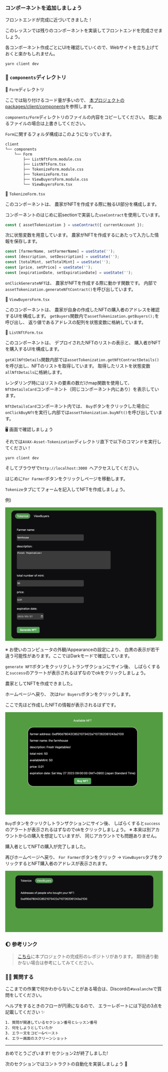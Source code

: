 ### コンポーネントを追加しましょう

フロントエンドが完成に近づいてきました！

このレッスンでは残りのコンポーネントを実装してフロントエンドを完成させましょう。

各コンポーネント作成ごとにUIを確認していくので、Webサイトを立ち上げておくと楽かもしれません。

```
yarn client dev
```

### 📁 `components`ディレクトリ

📁 `Form`ディレクトリ

ここでは貼り付けるコード量が多いので、 [本プロジェクトの packages/client/components](https://github.com/unchain-dev/AVAX-Asset-Tokenization/tree/main/packages/client/components)を参照します。

`components/Form`ディレクトリのファイルの内容をコピーしてください。
既にあるファイルの場合は上書きしてください。

`Form`に関するフォルダ構成はこのようになっています。

```
client
└── components
    └── Form
        ├── ListNftForm.module.css
        ├── ListNftForm.tsx
        ├── TokenizeForm.module.css
        ├── TokenizeForm.tsx
        ├── ViewBuyersForm.module.css
        └── ViewBuyersForm.tsx
```

💁 `TokenizeForm.tsx`

このコンポーネントは、 農家がNFTを作成する際に触るUI部分を構成します。

コンポーネントのはじめに前sectionで実装した`useContract`を使用しています。

```ts
const { assetTokenization } = useContract({ currentAccount });
```

次に状態変数を用意しています。
農家がNFTを作成するにあたって入力した情報を保存します。

```ts
const [farmerName, setFarmerName] = useState('');
const [description, setDescription] = useState('');
const [totalMint, setTotalMint] = useState('');
const [price, setPrice] = useState('');
const [expirationDate, setExpirationDate] = useState('');
```

`onClickGenerateNFT`は、 農家がNFTを作成する際に動かす関数です。
内部で`assetTokenization.generateNftContract()`を呼び出しています。

💁 `ViewBuyersForm.tsx`

このコンポーネントは、 農家が自身の作成したNFTの購入者のアドレスを確認するUIを構成します。
`getBuyers`関数内で`assetTokenization.getBuyers();`を呼び出し、 返り値であるアドレスの配列を状態変数に格納しています。

💁 `ListNftForm.tsx`

このコンポーネントは、 デプロイされたNFTのリストの表示と、 購入者がNFTを購入するUIを構成します。

`getAllNftDetails`関数内部では`assetTokenization.getNftContractDetails()`を呼び出し、NFTのリストを取得しています。
取得したリストを状態変数`allNftDetails`に格納します。

レンダリング時にはリストの要素の数だけmap関数を使用して、 `NftDetailsCard`コンポーネント（同じコンポーネント内にあり）を表示しています。

`NftDetailsCard`コンポーネント内では、 `Buy`ボタンをクリックした場合に`onClickBuyNft`を実行し内部では`assetTokenization.buyNft()`を呼び出しています。

🖥️ 画面で確認しましょう

それでは`AVAX-Asset-Tokenization`ディレクトリ直下で以下のコマンドを実行してください！

```
yarn client dev
```

そしてブラウザで`http://localhost:3000 `へアクセスしてください。

はじめに`For Farmer`ボタンをクリックしページを移動します。

`Tokenize`タブにてフォームを記入してNFTを作成しましょう。

例)

![](2_4_1.png)

※ お使いのコンピュータの外観/Appearanceの設定により、 白黒の表示が若干違う可能性があります。ここではDarkモードで確認しています。

`generate NFT`ボタンをクッリクしトランザクションにサイン後、 しばらくすると`success`のアラートが表示されるはずなのでokをクリックしましょう。

農家としてNFTを作成できました。

ホームページへ戻り、 次は`For Buyers`ボタンをクリックします。

ここで先ほど作成したNFTの情報が表示されるはずです。

![](2_4_2.png)

`Buy`ボタンをクッリクしトランザクションにサイン後、 しばらくすると`success`のアラートが表示されるはずなのでokをクリックしましょう。
※ 本来は別アカウントからの購入を想定していますが、 同じアカウントでも問題ありません。

購入者としてNFTの購入が完了しました。

再びホームページへ戻り、 `For Farmer`ボタンをクリック -> `ViewBuyers`タブをクリックするとNFT購入者のアドレスが表示されます。

![](2_4_3.png)

### 🌔 参考リンク

> [こちら](https://github.com/unchain-dev/AVAX-Asset-Tokenization)に本プロジェクトの完成形のレポジトリがあります。
> 期待通り動かない場合は参考にしてみてください。

### 🙋‍♂️ 質問する

ここまでの作業で何かわからないことがある場合は、Discordの`#avalanche`で質問をしてください。

ヘルプをするときのフローが円滑になるので、 エラーレポートには下記の3点を記載してください ✨

```
1. 質問が関連しているセクション番号とレッスン番号
2. 何をしようとしていたか
3. エラー文をコピー&ペースト
4. エラー画面のスクリーンショット
```

---

おめでとうございます!
セクション2が終了しました!

次のセクションではコントラクトの自動化を実装しましょう 🛫
